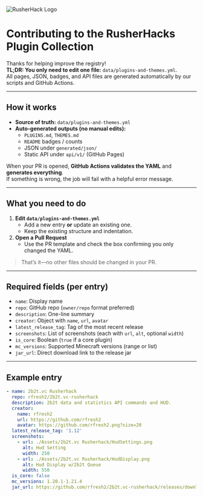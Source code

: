 ![RusherHack Logo](https://avatars.githubusercontent.com/u/121969799?s=280&v=4)

# Contributing to the RusherHacks Plugin Collection

Thanks for helping improve the registry!  
**TL;DR: You only need to edit one file:** `data/plugins-and-themes.yml`.  
All pages, JSON, badges, and API files are generated automatically by our scripts and GitHub Actions.

---

## How it works

- **Source of truth:** `data/plugins-and-themes.yml`
- **Auto-generated outputs (no manual edits):**
  - `PLUGINS.md`, `THEMES.md`
  - `README` badges / counts
  - JSON under `generated/json/`
  - Static API under `api/v1/` (GitHub Pages)

When your PR is opened, **GitHub Actions validates the YAML** and **generates everything**.  
If something is wrong, the job will fail with a helpful error message.

---

## What you need to do

1. **Edit `data/plugins-and-themes.yml`**
   - Add a new entry **or** update an existing one.
   - Keep the existing structure and indentation.
2. **Open a Pull Request**
   - Use the PR template and check the box confirming you only changed the YAML.

> That’s it—no other files should be changed in your PR.

---

## Required fields (per entry)

- `name`: Display name  
- `repo`: GitHub repo (`owner/repo` format preferred)  
- `description`: One-line summary  
- `creator`: Object with `name`, `url`, `avatar`  
- `latest_release_tag`: Tag of the most recent release  
- `screenshots`: List of screenshots (each with `url`, `alt`, optional `width`)  
- `is_core`: Boolean (`true` if a core plugin)  
- `mc_versions`: Supported Minecraft versions (range or list)  
- `jar_url`: Direct download link to the release jar  

---

## Example entry

```yaml
- name: 2b2t.vc Rusherhack
  repo: rfresh2/2b2t.vc-rusherhack
  description: 2b2t data and statistics API commands and HUD.
  creator:
    name: rfresh2
    url: https://github.com/rfresh2
    avatar: https://github.com/rfresh2.png?size=20
  latest_release_tag: '1.12'
  screenshots:
    - url: ./Assets/2b2t.vc Rusherhack/HudSettings.png
      alt: Hud Setting
      width: 250
    - url: ./Assets/2b2t.vc Rusherhack/HudDisplay.png
      alt: Hud Display w/2b2t Queue
      width: 550
  is_core: false
  mc_versions: 1.20.1-1.21.4
  jar_url: https://github.com/rfresh2/2b2t.vc-rusherhack/releases/download/1.12/2b2t.vc-rusherhack-1.12.jar
